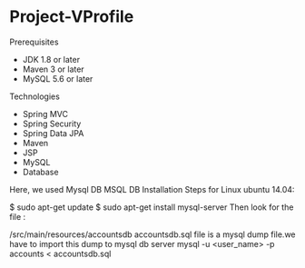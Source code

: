 # Project-VProfile
Prerequisites
- JDK 1.8 or later
- Maven 3 or later
- MySQL 5.6 or later

Technologies
- Spring MVC
- Spring Security
- Spring Data JPA
- Maven
- JSP
- MySQL
- Database

Here, we used Mysql DB MSQL DB Installation Steps for Linux ubuntu 14.04:

$ sudo apt-get update
$ sudo apt-get install mysql-server
Then look for the file :

/src/main/resources/accountsdb
accountsdb.sql file is a mysql dump file.we have to import this dump to mysql db server
mysql -u <user_name> -p accounts < accountsdb.sql
